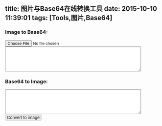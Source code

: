 title: 图片与Base64在线转换工具
date: 2015-10-10 11:39:01
tags: [Tools,图片,Base64]
---

### Image to Base64:
<input type="file" id="file" style="width: 88%;"></textarea><textarea id="file_result" style="width: 88%;" rows="5"></textarea>

### Base64 to Image:
<textarea id="txt_base64" style="width: 88%;" rows="5"></textarea><button id="btnBase64ToImage" style="border: 1px solid #ccc; background-color:#e6e6e6; border-radius: 5px; padding: 2px 5px; font-size: 14px; color: #333;">Convert to image</button><p id="base64_result" style="word-break: break-all;"></p>

<script type="text/javascript">
    $(function(){
        var $file   = $("#file"), $fileResult = $("#file_result"),
            $txtBase64 = $("#txt_base64"), $base64Result = $("#base64_result");

        $("#btnBase64ToImage").on("click", function(){
            var img = document.createElement('img');
            img.src = $txtBase64.val();
            $base64Result.empty().append(img);
        });

        $file.on("change", function(){
            var file = this.files[0];
            if(file){
                var reader = new FileReader();
                reader.onload = function(e){
                     $fileResult.text(e.target.result);
                };
                reader.readAsDataURL(file);
            }
        });
    });
</script>